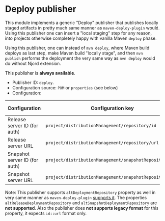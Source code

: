 # Deploy publisher

This module implements a generic "Deploy" publisher that publishes locally staged artifacts in pretty much same
manner as `maven-deploy-plugin` would. Using this publisher one can insert a "local staging" step for any reason,
into projects otherwise completely happy with vanilla Maven `deploy` phase.

Using this publisher, one can instead of `mvn deploy`, where Maven build deploys as last step, make Maven build
"locally stage", and then `mvn publish` performs the deployment the very same way as `mvn deploy` would do without
Njord extension.

This publisher is **always available**.

* Publisher ID: `deploy`.
* Configuration source: `POM` or `properties` (see below)
* Configuration:

| Configuration                 | Configuration key                                       | Default value |
|-------------------------------|---------------------------------------------------------|---------------|
| Release server ID (for auth)  | `project/distributionManagement/repository/id`          | None          |
| Release server URL            | `project/distributionManagement/repository/url`         | None          |
| Snapshot server ID (for auth) | `project/distributionManagement/snapshotRepository/id`  | None          |
| Snapshot server URL           | `project/distributionManagement/snapshotRepository/url` | None          |

Note: This publisher supports `altDeploymentRepository` property as well in very same manner as 
`maven-deploy-plugin` [supports it](https://maven.apache.org/plugins/maven-deploy-plugin/deploy-mojo.html#altDeploymentRepository).
The properties `altReleaseDeploymentRepository` and `altSnapshotDeploymentRepository` are **not supported**. Also 
the publisher does **not supports legacy format** for this property, it expects `id::url` format only.
